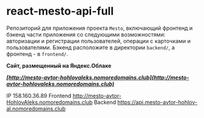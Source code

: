 # react-mesto-api-full

Репозиторий для приложения проекта `Mesto`, включающий фронтенд и бэкенд части приложения со следующими возможностями: авторизации и регистрации пользователей, операции с карточками и пользователями. Бэкенд расположите в директории `backend/`, а фронтенд - в `frontend/`.

**Сайт, размещенный на Яндекс.Облаке**

**_[http://mesto-avtor-hohlovaleks.nomoredomains.club](http://mesto-avtor-hohlovaleks.nomoredomains.club)_**

IP 158.160.36.89
Frontend http://mesto-avtor-HohlovAleks.nomoredomains.club
Backend https://api.mesto-avtor-hohlov-al.nomoredomains.club
